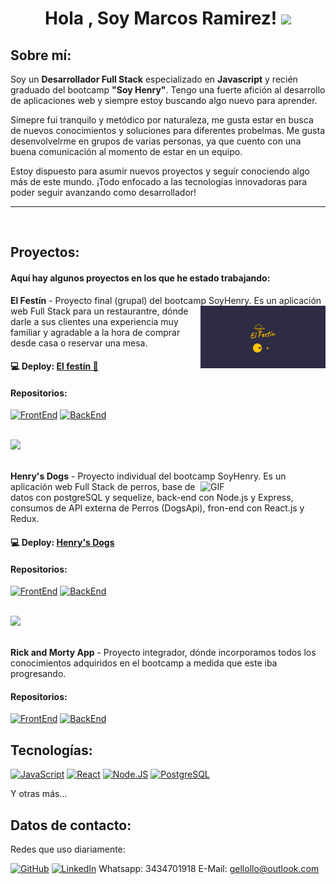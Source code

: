 <h1 align="center"><b>Hola , Soy Marcos Ramirez! </b><img src="https://media.giphy.com/media/hvRJCLFzcasrR4ia7z/giphy.gif" width="35"></h1>

## Sobre mí:
Soy un **Desarrollador Full Stack** especializado en **Javascript** y recién graduado del bootcamp **"Soy Henry"**. Tengo una fuerte afición al desarrollo de aplicaciones web y siempre estoy buscando algo nuevo para aprender. 

Simepre fui tranquilo y metódico por naturaleza, me gusta estar en busca de nuevos conocimientos y soluciones para diferentes probelmas. Me gusta desenvolvelrme en grupos de varias personas, ya que cuento con una buena comunicación al momento de estar en un equipo.

Estoy dispuesto para asumir nuevos proyectos y seguír conociendo algo más de este mundo. 
¡Todo enfocado a las tecnologías innovadoras para poder seguir avanzando como desarrollador!
<br>

-----

<br>


## Proyectos:
#### Aquí hay algunos proyectos en los que he estado trabajando:

**El Festín** - Proyecto final (grupal) del bootcamp <img align="right" alt="GIF" src="https://github.com/tatoclemente/tatoclemente/blob/main/images/el-festin.png?raw=true" width="200" />SoyHenry. Es un aplicación web Full Stack para un restaurantre, dónde darle a sus clientes una experiencia muy familiar y agradable a la hora de comprar desde casa o reservar una mesa. 
   
####  💻 Deploy: [El festín 🍴](https://pf-front-end-grupo3.vercel.app/)

####   Repositorios:
 [![FrontEnd](https://img.shields.io/badge/FrontEnd-0A66C2?logo=GitHub&logoColor=white)](https://github.com/tatoclemente/PF-Front-End-Grupo3)
 [![BackEnd](https://img.shields.io/badge/BackEnd-181717?logo=GitHub&logoColor=white)](https://github.com/marcosgallardi/PF-Server)


<br>
<img src="https://user-images.githubusercontent.com/73097560/115834477-dbab4500-a447-11eb-908a-139a6edaec5c.gif"><br><br>

**Henry's Dogs** - Proyecto individual del bootcamp SoyHenry. <img align="right" alt="GIF" src="blob:https://web.whatsapp.com/2e9243e8-4495-4c8d-8dd8-69a2d7b889ee" width="200" />Es un aplicación web Full Stack de perros, base de datos con postgreSQL y sequelize, back-end con Node.js y Express, consumos de API externa de Perros (DogsApi), fron-end con React.js y Redux. 


####  💻 Deploy: [Henry's Dogs](https://proyecto-individual-dogs-pi.vercel.app/)

####   Repositorios:
 [![FrontEnd](https://img.shields.io/badge/FrontEnd-0A66C2?logo=GitHub&logoColor=white)](https://github.com/MarcosRamirezCarri/ProyectoIndividualDOGS/tree/main/PI-Dogs-main/client)
 [![BackEnd](https://img.shields.io/badge/BackEnd-181717?logo=GitHub&logoColor=white)](https://github.com/MarcosRamirezCarri/ProyectoIndividualDOGS/tree/main/PI-Dogs-main/api)

<br>
<img src="https://user-images.githubusercontent.com/73097560/115834477-dbab4500-a447-11eb-908a-139a6edaec5c.gif"><br><br>

**Rick and Morty App** - Proyecto integrador, dónde incorporamos todos los conocimientos adquiridos en el bootcamp a medida que este iba progresando.


####   Repositorios: 
 [![FrontEnd](https://img.shields.io/badge/FrontEnd-0A66C2?logo=GitHub&logoColor=white)](https://github.com/MarcosRamirezCarri/RickAndMortyApp/tree/main/Client/rick_and_morty)
 [![BackEnd](https://img.shields.io/badge/BackEnd-181717?logo=GitHub&logoColor=white)](https://github.com/MarcosRamirezCarri/RickAndMortyApp/tree/main/Server)



## Tecnologías:

[![JavaScript](https://img.shields.io/badge/JavaScript-F7DF1E?style=for-the-badge&logo=javascript&logoColor=white&labelColor=101010)]()
[![React](https://img.shields.io/badge/-React.Js-61DAFB?logo=react&logoColor=white&style=for-the-badge&labelColor=101010)]()
[![Node.JS](https://img.shields.io/badge/Node.JS-339933?style=for-the-badge&logo=node.js&logoColor=white&labelColor=101010)]()
[![PostgreSQL](https://img.shields.io/badge/PostgreSQL-4169E1?style=for-the-badge&logo=postgresql&logoColor=white&labelColor=101010)]()

Y otras más...


## Datos de contacto:
Redes que uso diariamente:

[![GitHub](https://img.shields.io/badge/GitHub-181717?logo=GitHub&logoColor=white&labelColor=101010)](https://github.com/tatoclemente)
[![LinkedIn](https://img.shields.io/badge/LinkedIn-0A66C2?logo=LinkedIn&logoColor=white&labelColor=101010)](https://linkedin.com/in/tatoclemente/)
Whatsapp: 3434701918
E-Mail: gellollo@outlook.com

